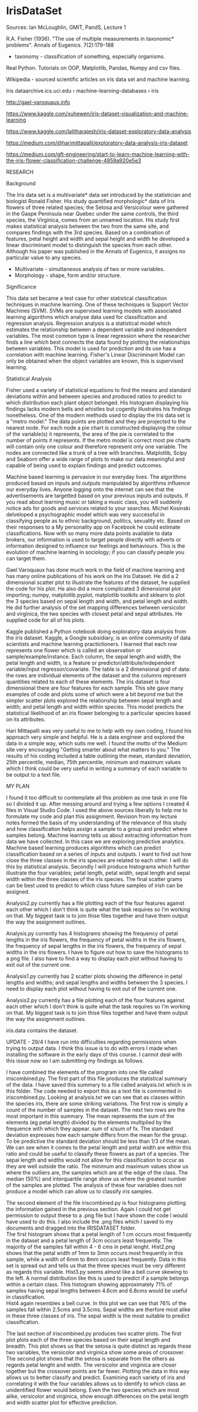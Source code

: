 # IrisDataSet
Sources:
Ian McLoughlin, GMIT, PandS, Lecture 1

R.A. Fisher (1936). "The use of multiple measurements in taxonomic* problems". Annals of Eugenics. 7(2):179-188
* taxonomy - classification of something, especially organisms.

Real Python. Tutorials on OOP, Matplotlib, Pandas, Numpy and csv files.

Wikipedia - sourced scientific articles on iris data set and machine learning.

Iris dataarchive.ics.uci.edu › machine-learning-databases › iris 

http://gael-varoquaux.info

https://www.kaggle.com/xuhewen/iris-dataset-visualization-and-machine-learning

https://www.kaggle.com/lalitharajesh/iris-dataset-exploratory-data-analysis

https://medium.com/@harimittapalli/exploratory-data-analysis-iris-dataset

https://medium.com/gft-engineering/start-to-learn-machine-learning-with-the-iris-flower-classification-challenge-4859a920e5e3



RESEARCH

Background

The Iris data set is a multivariate* data set introduced by the statistician and biologist Ronald Fisher. 
His study quantified morphologic* data of Iris flowers of three related species; the Setosa and Versicolour were
gathered in the Gaspe Peninsula near Quebec under the same controls, the third species, the Virginica, comes from an 
unnamed location.  His study first makes statistical analysis between the two from the same site, and compares findings
with the 3rd species.  Based on a combination of features, petal height and width and sepal height and width he developed a 
linear discriminant model to distinguish the species from each other. Although his paper was published in the Annals of 
Eugenics, it assigns no particular value to any species.  

* Multivariate - simultaneous analysis of two or more variables.
* Morphology - shape, form and/or structure.

Significance

This data set became a test case for other statistical classification techniques in machine learning. One of these techniques
is Support Vector Machines (SVM). SVMs are supervised learning models with associated learning algorithms which analyse data
used for classification and regression analysis. Regression analysis is a statistical model which estimates the relationship between a dependent variable and independent variables.  The most common type is linear regression where the researcher finds a line which best connects the data found by plotting the relationships between variables.  This model is used for prediction and its use has a correlation with machine learning.  Fisher's Linear Discriminant Model can only be obtained when the object variables are known, this is supervised learning.

Statistical Analysis

Fisher used a variety of statistical equations to find the means and standard deviations within and between species and produced 
ratios to predict to which distribution each plant object belonged.  His histogram displaying his findings lacks modern bells and whistles but cogently illustrates his findings nonetheless. One of the modern methods used to display the Iris data set is a "metro model." The data points are plotted and they are projected to the nearest node. For each node a pie chart is constructed displaying the colour of the variable(s) it represents, the area of the pie is correlated to the number of points it represents.  If the metro model is correct most pie charts will contain only one colour and therefore represent only one variable.  The nodes are connected like a trunk of a tree with branches.  Matplotlib, Scipy and Seaborn offer a wide range of plots to make our data meaningful and capable of being used to explain findings and predict outcomes.

Machine based learning is pervasive in our everyday lives.  The algorithms produced based on inputs and outputs manipulated by algorithms influence our everyday lives.  Anyone logging onto the internet can see that the advertisements are targetted based on your previous inputs and outputs.  If you read about learning music or taking a music class, you will suddenly notice ads for goods and services related to your searches.  Michel Kosinski delveloped a psychographic model which was very successful in classifying people as to ethnic background, politics, sexuality etc. Based on their responses to a My personality app on Facebook he could estimate classifications.  Now with so many more data points available to data brokers, our information is used to target people directly with adverts or information designed to influence our feelings and behaviours.  This is the evolution of machine learning in sociology; if you can classify people you can target them.

Gael Varoquaux has done much work in the field of machine learning and has many online publications of his work on the Iris Dataset.  He did a 2 dimensional scatter plot to illustrate the features of the dataset, he supplied the code for his plot.  He also did a more complicated 3 dimensional plot importing; numpy, matplotlib.pyplot, matplotlib toolkits and sklearn to plot the 3 species based on sepal length and width, and petal length and width.  He did further analysis of the set mapping differences between versicolor and virginica, the two species with closest petal and sepal attributes.  He supplied code for all of his plots.

Kaggle published a Python notebook doing exploratory data analysis from the iris dataset. Kaggle, a Google subsidiary, is an online community of data scientists and machine learning practictioners.  I learned that each row represents one flower which is called an observation or sample/example/instance.  Each column, the sepal length and width; the petal length and width, is a feature or predictor/attribute/independent variable/input regressor/covariate.  The table is a 2 dimensional grid of data: the rows are individual elements of the dataset and the columns represent quantities related to each of these elements.  The iris dataset is four dimensional there are four features for each sample.  This site gave many examples of code and plots some of which were a bit beyond me but the simpler scatter plots explored the relationship between sepal length and width; and petal length and width within species.  This model predicts the statistical likelihood of an iris flower belonging to a particular species based on its attributes.  

Hari Mittapalli was very useful to me to help with my own coding, I found his approach very simple and helpful.  He is a data engineer and explored the data in a simple way, which suits me well.  I found the motto of the Medium site very encouraging "Getting smarter about what matters to you."   The results of his coding included a table outlining the mean, standard deviation, 25th percentile, median, 75th percentile, minimum and maximum values which I think could be very useful in writing a summary of each variable to be output to a text file. 



MY PLAN

I found it too difficult to contemplate all this problem as one task in one file so I divided it up.  After messing around and trying a few options I created 4 files in Visual Studio Code.  I used the above sources liberally to help me to formulate my code and plan this assignment.  Revision from my lecture notes formed the basis of my understanding of the relevance of this study and how classification helps assign a sample to a group and predict where samples belong.  Machine learning tells us about extracting information from data we have collected.  In this case we are exploring predictive analytics.  Machine based learning produces algorithms which can predict classification based on a series of inputs and outputs.  I want to find out how close the three classes in the iris species are related to each other.  I will do this by statistical analysis.  Secondly I will produce histograms which further illustrate the four variables; petal length, petal width, sepal length and sepal width within the three classes of the iris species.  The final scatter grams can be best used to predict to which class future samples of irish can be assigned.

Analysis2.py currently has a file plotting each of the four features against each other which I don't think is quite what the task requires so I'm working on that.  My biggest task is to join thise files together and have them output the way the assignment outlines.

Analysis.py currently has 4 histograms showing the frequency of petal lengths in the iris flowers, the frequency of petal widths in the iris flowers, the frequency of sepal lengths in the iris flowers, the frequency of sepal widths in the iris flowers.  I have to figure out how to save the histograms to a png file. I also have to find a way to display each plot without having to exit out of the current one.

Analysis1.py currently has 2 scatter plots showing the difference in petal lengths and widths; and sepal lengths and widths between the 3 species.  I need to display each plot without having to exit out of the current one.

Analysis2.py currently has a file plotting each of the four features against each other which I don't think is quite what the task requires so I'm working on that.  My biggest task is to join thise files together and have them output the way the assignment outlines.

iris.data contains the dataset.

UPDATE - 29/4
I have run into difficulties regarding permissions when trying to output data.  I think this issue is to do with errors I made when installing the software in the early days of this course.  I cannot deal with this issue now so I am submitting my findings as follows.

I have combined the elements of the program into one file called iriscombined.py.  The first part of this file produces the statistical summary of the data. I have saved this summary to a file called analysis.txt which is in this folder.  The code needed to export this as a text file is commented in iriscombined.py.  Looking at analysis.txt we can see that as classes within the species iris, there are some striking variations. The first row is simply a count of the number of samples in the dataset.  The next two rows are the most important in this summary.  The mean represents the sum of the elements (eg petal length) divided by the elements multiplied by the frequence with which they appear.  sum of x/sum of fx.  The standard deviation expresses how each sample differs from the mean for the group.  To be predictive the standard deviation should be less than 1/3 of the mean.  We can see when it comes to the petal length and petal width are within this ratio and could be useful to classify these flowers as part of a species.  The sepal length and widths would not allow for this classification to occur as they are well outside the ratio.  The minimum and maximum values show us where the outliers are, the samples which are at the edge of the class.  The median (50%) and interquartile range show us where the greatest number of the samples are plotted.  The analysis of these four variables does not produce a model which can allow us to classify iris samples.

The second element of the file iriscombined.py is four histograms plotting the information gained in the previous section.  Again I could not get permission to output these to a .png file but I have shown the code I would have used to do this.  I also include the .png files which I saved to my documents and dragged into the IRISDATASET folder.  
The first histogram shows that a petal length of 1 cm occurs most frequently in the dataset and a petal length of 3cm occurs least frequently.  The majority of the samples fall within 4 - 6 cms in petal lenght.
Hist2.png shows that the petal width of 1mm to 3mm occurs most frequently in this sample, while a width of 6mm to 8mm occurs least frequently.  Data in this set is spread out and tells us that the three species must be very different as regards this variable.
Hist3.py seems almost like a bell curve skewing to the left.  A normal distribution like this is used to predict if a sample belongs within a certain class.  This histogram showing approximately 71% of samples having sepal lengths between 4.6cm and 6.8cms would be useful in classification.  
Hist4 again resembles a bell curve.  In this plot we can see that 76% of the samples fall within 2.5cms and 3.5cms.  Sepal widths are therfore most alike in these three classes of iris.  The sepal width is the most suitable to predict classification.

The last section of iriscombined.py produces two scatter plots.  The first plot plots each of the three species based on their sepal length and breadth.  This plot shows us that the setosa is quite distinct as regards these two variables, the versicolor and virginica show some areas of crossover.
The second plot shows that the setosa is separate from the others as regards petal lenght and width. The versicolor and virginica are closer together but the crossover points are far fewer.
Plotting the data in this way allows us to better classify and predict.  Examining each variety of iris and correlating it with the four variables allows us to identify to which class an unidentified flower would belong.  Even the two species which are most alike, versicolor and virginica, show enough differences on the petal length and width scatter plot for effective prediction.
